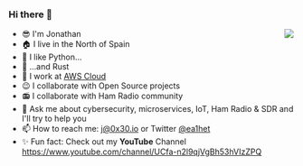 ### Hi there :wave:
<!--
**ea1het/ea1het** is a ✨ _special_ ✨ repository because its `README.md` (this file) appears on your GitHub profile.
//-->
<img align="right" src="https://github-readme-stats.vercel.app/api?username=ea1het&show_icons=true">

- :sunglasses: I'm Jonathan
- :house: I live in the North of Spain
- :snake: I like Python...
- :crab: ...and Rust
- :office: I work at [AWS Cloud](https://aws.amazon.com/)
- :wink: I collaborate with Open Source projects
- :radio: I collaborate with Ham Radio community
- :speech_balloon: Ask me about cybersecurity, microservices, IoT, Ham Radio & SDR and I'll try to help you
- :mailbox: How to reach me: j@0x30.io or Twitter [@ea1het](twitter.com/ea1het)
- :sparkles: Fun fact: Check out my **YouTube** Channel https://www.youtube.com/channel/UCfa-n2l9qjVgBh53hVIzZPQ
